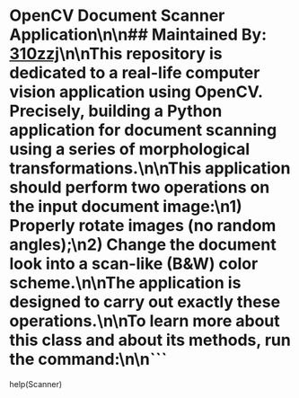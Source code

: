 # OpenCV Document Scanner Application\n\n## Maintained By: [310zzj](https://www.linkedin.com/310zzj)\n\nThis repository is dedicated to a real-life computer vision application using OpenCV. Precisely, building a Python application for document scanning using a series of morphological transformations.\n\nThis application should perform two operations on the input document image:\n1) Properly rotate images (no random angles);\n2) Change the document look into a scan-like (B&W) color scheme.\n\nThe application is designed to carry out exactly these operations.\n\nTo learn more about this class and about its methods, run the command:\n\n```
help(Scanner)
```\n\nIf you have a